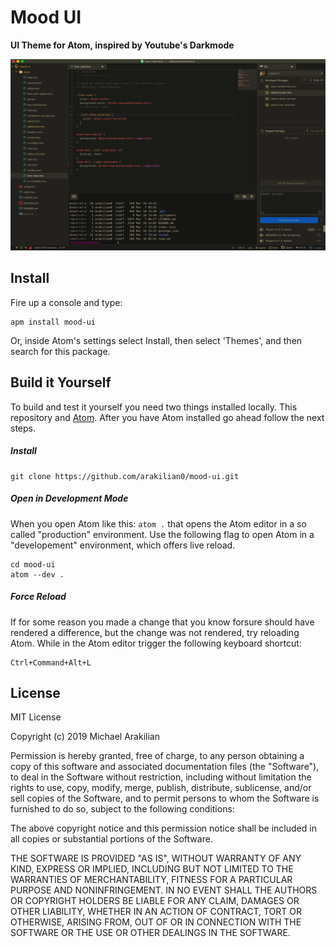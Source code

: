 # Mood UI
**UI Theme for Atom, inspired by Youtube's Darkmode**

![alt text](https://raw.githubusercontent.com/arakilian0/images/master/mood-ui-usage2.png "Mood UI")

## Install
Fire up a console and type:
```
apm install mood-ui
```
Or, inside Atom's settings select Install, then select 'Themes', and then search for this package.

## Build it Yourself
To build and test it yourself you need two things installed locally. This repository and [Atom](https://atom.io). After you have Atom installed go ahead follow the next steps.
##### Install
```
git clone https://github.com/arakilian0/mood-ui.git
```
##### Open in Development Mode
When you open Atom like this: `atom .` that opens the Atom editor in a so called "production" environment. Use the following flag to open Atom in a "developement" environment, which offers live reload.
```
cd mood-ui
atom --dev .
```
##### Force Reload
If for some reason you made a change that you know forsure should have rendered a difference, but the change was not rendered, try reloading Atom. While in the Atom editor trigger the following keyboard shortcut:
```
Ctrl+Command+Alt+L
```

## License
MIT License

Copyright (c) 2019 Michael Arakilian

Permission is hereby granted, free of charge, to any person obtaining a copy
of this software and associated documentation files (the "Software"), to deal
in the Software without restriction, including without limitation the rights
to use, copy, modify, merge, publish, distribute, sublicense, and/or sell
copies of the Software, and to permit persons to whom the Software is
furnished to do so, subject to the following conditions:

The above copyright notice and this permission notice shall be included in all
copies or substantial portions of the Software.

THE SOFTWARE IS PROVIDED "AS IS", WITHOUT WARRANTY OF ANY KIND, EXPRESS OR
IMPLIED, INCLUDING BUT NOT LIMITED TO THE WARRANTIES OF MERCHANTABILITY,
FITNESS FOR A PARTICULAR PURPOSE AND NONINFRINGEMENT. IN NO EVENT SHALL THE
AUTHORS OR COPYRIGHT HOLDERS BE LIABLE FOR ANY CLAIM, DAMAGES OR OTHER
LIABILITY, WHETHER IN AN ACTION OF CONTRACT, TORT OR OTHERWISE, ARISING FROM,
OUT OF OR IN CONNECTION WITH THE SOFTWARE OR THE USE OR OTHER DEALINGS IN THE
SOFTWARE.
